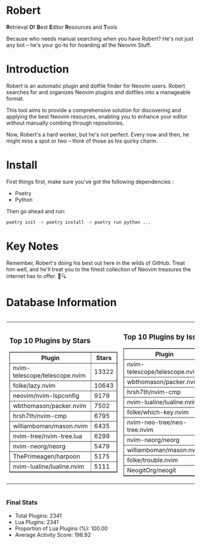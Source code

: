 # Robert

**R**etrieval
**O**f
**B**est
**E**ditor
**R**esources and
**T**ools

Because who needs manual searching when you have Robert?
He's not just any bot – he's your go-to for hoarding all the Neovim Stuff.

# Introduction
Robert is an automatic plugin and dotfile finder for Neovim users. Robert searches for and organizes Neovim plugins and dotfiles into a manageable format.

This tool aims to provide a comprehensive solution for discovering and applying the best Neovim resources, enabling you to enhance your editor without manually combing through repositories.

Now, Robert's a hard worker, but he's not perfect. Every now and then, he might miss a spot or two – think of those as his quirky charm. 

# Install
 First things first, make sure you've got the following dependencies :
  - Poetry 
  - Python 

Then go ahead and run:

```bash
poetry init -> poetry install -> poetry run python ...
```
# Key Notes

Remember, Robert's doing his best out here in the wilds of GitHub. Treat him well, and he'll treat you to the finest collection of Neovim treasures the internet has to offer. 🎩🔍


# Database Information

<div style='display:flex;flex-direction:row;justify-content:space-between;'><table><tr><td><h3>Top 10 Plugins by Stars</h3><table border="1"><tr><th>Plugin</th><th>Stars</th></tr><tr><td>nvim-telescope/telescope.nvim</td><td>13322</td></tr><tr><td>folke/lazy.nvim</td><td>10643</td></tr><tr><td>neovim/nvim-lspconfig</td><td>9179</td></tr><tr><td>wbthomason/packer.nvim</td><td>7502</td></tr><tr><td>hrsh7th/nvim-cmp</td><td>6795</td></tr><tr><td>williamboman/mason.nvim</td><td>6435</td></tr><tr><td>nvim-tree/nvim-tree.lua</td><td>6299</td></tr><tr><td>nvim-neorg/neorg</td><td>5479</td></tr><tr><td>ThePrimeagen/harpoon</td><td>5175</td></tr><tr><td>nvim-lualine/lualine.nvim</td><td>5111</td></tr></table></td><td><h3>Top 10 Plugins by Issues</h3><table border="1"><tr><th>Plugin</th><th>Issues</th></tr><tr><td>nvim-telescope/telescope.nvim</td><td>311</td></tr><tr><td>wbthomason/packer.nvim</td><td>305</td></tr><tr><td>hrsh7th/nvim-cmp</td><td>224</td></tr><tr><td>nvim-lualine/lualine.nvim</td><td>187</td></tr><tr><td>folke/which-key.nvim</td><td>183</td></tr><tr><td>nvim-neo-tree/neo-tree.nvim</td><td>170</td></tr><tr><td>nvim-neorg/neorg</td><td>153</td></tr><tr><td>williamboman/mason.nvim</td><td>137</td></tr><tr><td>folke/trouble.nvim</td><td>130</td></tr><tr><td>NeogitOrg/neogit</td><td>115</td></tr></table></td><td><h3>Top 10 Plugins by Forks</h3><table border="1"><tr><th>Plugin</th><th>Forks</th></tr><tr><td>neovim/nvim-lspconfig</td><td>1981</td></tr><tr><td>nvim-telescope/telescope.nvim</td><td>749</td></tr><tr><td>nvim-tree/nvim-tree.lua</td><td>589</td></tr><tr><td>nvim-lualine/lualine.nvim</td><td>432</td></tr><tr><td>hrsh7th/nvim-cmp</td><td>339</td></tr><tr><td>folke/tokyonight.nvim</td><td>322</td></tr><tr><td>ThePrimeagen/harpoon</td><td>312</td></tr><tr><td>nvimdev/lspsaga.nvim</td><td>273</td></tr><tr><td>jackMort/ChatGPT.nvim</td><td>266</td></tr><tr><td>wbthomason/packer.nvim</td><td>263</td></tr></table></td></tr></table></div>

### Final Stats
- Total Plugins: 2341
- Lua Plugins: 2341
- Proportion of Lua Plugins (%): 100.00
- Average Activity Score: 198.92
